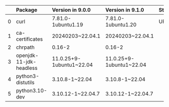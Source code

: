 <!-- markdown-link-check-disable -->

|    | Package                 | Version in 9.0.0         | Version in 9.1.0         | Status   |
|---:|:------------------------|:-------------------------|:-------------------------|:---------|
|  0 | curl                    | 7.81.0-1ubuntu1.19       | 7.81.0-1ubuntu1.20       | UPDATED  |
|  1 | ca-certificates         | 20240203~22.04.1         | 20240203~22.04.1         |          |
|  2 | chrpath                 | 0.16-2                   | 0.16-2                   |          |
|  3 | openjdk-11-jdk-headless | 11.0.25+9-1ubuntu1~22.04 | 11.0.25+9-1ubuntu1~22.04 |          |
|  4 | python3-distutils       | 3.10.8-1~22.04           | 3.10.8-1~22.04           |          |
|  5 | python3.10-dev          | 3.10.12-1~22.04.7        | 3.10.12-1~22.04.7        |          |